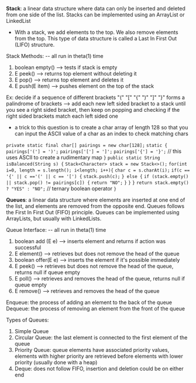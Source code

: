 **Stack**: a linear data structure where data can only be inserted and deleted from one side of the list. Stacks can be implemented using an ArrayList or LinkedList
* With a stack, we add elements to the top. We also remove elements from the top. This type of data structure is called a Last In First Out (LIFO) structure.

Stack Methods: -- all run in theta(1) time
1. boolean empty() --> tests if stack is empty
2. E peek() --> returns top element without deleting it
3. E pop() --> returns top element and deletes it
4. E push(E item) --> pushes element on the top of the stack

Ex: decide if a sequence of different brackets "(" "[" "{" ")" "]" "}" forms a palindrome of brackets --> add each new left sided bracket to a stack until you see a right sided bracket, then keep on popping and checking if the right sided brackets match each left sided one
* a trick to this question is to create a char array of length 128 so that you can input the ASCII value of a char as an index to check matching chars

`private static final char[] pairings = new char[128];`
`static {`
	`pairings['('] = ')';`
	`pairings['['] = ']';`
	`pairings['{'] = '}';`  // this uses ASCII to create a rudimentary map
`}`
`public static String isBalanced(String s) {`
	`Stack<Character> stack = new Stack<>();`
		`for(int i=0, length = s.length(); i<length; i++){`
			`char c = s.charAt(i);`
			`if(c == '{' || c =='(' || c == '[') {`
				`stack.push(c);`
			`} else {`
				`if (stack.empty() || stack.pop() != pairings[c]) {`
					`return "NO";`
				`}`
			`}`
		`}`
	`return stack.empty() ? "YES" : "NO";`   // ternary boolean operator
`}`


**Queues**: a linear data structure where elements are inserted at one end of the list, and elements are removed from the opposite end. Queues follows the First In First Out (FIFO) principle. Queues can be implemented using ArrayLists, but usually with LinkedLists.

Queue Interface: -- all run in theta(1) time
1. boolean add (E e) --> inserts element and returns if action was successful
2. E element() --> retrieves but does not remove the head of the queue
3. boolean offer(E e) --> inserts the element if it's possible immediately
4. E peek() --> retrieves but does not remove the head of the queue, returns null if queue empty
5. E poll() --> retrieves and removes the head of the queue, returns null if queue empty
6. E remove() --> retrieves and removes the head of the queue

Enqueue: the process of adding an element to the back of the queue
Dequeue: the process of removing an element from the front of the queue

Types of Queues:
1. Simple Queue
2. Circular Queue: the last element is connected to the first element of the queue
3. Priority Queue: queue elements have associated priority values, elements with higher priority are retrieved before elements with lower priority (usually done with a heap)
4. Deque: does not follow FIFO, insertion and deletion could be on either end
